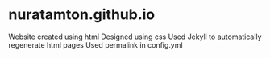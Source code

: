 # nuratamton.github.io
Website created using html
Designed using css
Used Jekyll to automatically regenerate html pages
Used permalink in config.yml

